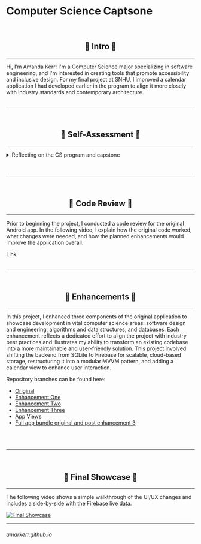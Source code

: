 # Computer Science Captsone
<br/>

<center><h2>🔹 Intro 🔹</h2></center>
<hr>
Hi, I’m Amanda Kerr! I'm a Computer Science major specializing in software engineering, and I'm interested in creating tools that promote accessibility and inclusive design. For my final project at SNHU, I improved a calendar application I had developed earlier in the program to align it more closely with industry standards and contemporary architecture.
<br/>
<br/>
<hr>
<br/>

<center><h2>🔹 Self-Assessment 🔹</h2></center>
<hr>
<details>
<summary>Reflecting on the CS program and capstone</summary>
<br/>
During the Computer Science program, I acquired both technical skills and a professional mindset essential for success in software development. Creating this ePortfolio allowed me to reflect on my journey, evolving from writing simple components to developing scalable, cloud-based applications that adhere to modern architectural patterns. This process also enabled me to critically evaluate my long-term aspirations: to create intuitive, inclusive, and well-designed software.
<br/>
<br/>
  
I acquired many of my skills through hands-on coursework, applying fundamental concepts to real-world scenarios. I gained significant experience in collaborative settings, especially during team projects that utilized version control, shared responsibilities, and peer code reviews. In these situations, I became proficient in using Git, effectively communicating changes, and contributing to a shared codebase. A notable instance was during the elective course, <a href="https://github.com/amarkerr/GAM305-BlueTeam">GAM-305</a>, where I guided a small team of developers in creating a short platformer video game. Besides leading the team, I dedicated much of my time to teaching them how to use Git and GitHub effectively and helping resolve several merge conflicts.
<br/>
<br/>

Effective communication has also been a consistent focus in my coursework. From documenting code and creating walkthrough videos to participating in class discussions, I have sharpened my ability to convey technical decisions clearly to diverse audiences. For instance, the code review video featured in this portfolio pushed me to present my work in a concise and accessible way, deepening my understanding and ability to explain the rationale behind my design choices. Additionally, collaborating with classmates on Discord has allowed me to forge connections and offer tutoring support to my peers.
<br/>
<br/>

From a technical standpoint, I've enhanced my understanding of data structures and algorithms through projects that emphasized performance considerations. For instance, my work in <a href="https://github.com/amarkerr/CS300-BinaryTree">CS-300</a> necessitated a clear grasp of various data structures to identify the most suitable one for a small project, which I then built. Additionally, my knowledge in software engineering and database management has grown considerably. This growth is evident when comparing one of my initial projects in <a href="https://github.com/amarkerr/IT140-Game">IT-140</a>, where I utilized basic console output and a simple Python dictionary, to my project in <a href="https://github.com/amarkerr/CS340-ClientServerDev">CS-340</a>, where I engaged with a NoSQL database and developed a web application that allowed users to search the database effortlessly.
<br/>
<br/>

Security has increasingly influenced my approach to software development. In this project, I substituted insecure login methods with Firebase Fireauth. Reviewing my repository history reveals that my development practices did not always prioritize security. This shifted significantly after taking CS-305. Even in light-hearted personal projects like my <a href="https://github.com/amarkerr/ReplyBot">Discord bot</a>, which posts a GIF when users employ a specific word, my code utilizes a hidden token for secure operation rather than being hardcoded into the script.
<br/>
<br/>

All these skills come together in the project presented here. Rather than submitting multiple artifacts, I concentrated on enhancing a single Android application in three key areas: software design and architecture, algorithms and data handling, and database integration. Each enhancement addresses a fundamental aspect of computer science while improving the app's core features, resulting in a refined final product. This approach allowed me to demonstrate my technical versatility and ability to iteratively improve a project, emphasizing long-term maintainability and user experience.
<br/>
<br/>

Looking forward, I hope to pursue roles that enable me to create tools that prioritize accessibility and usability. This capstone experience has boosted my confidence in my abilities, highlighted the importance of thoughtful design, and enhanced my understanding of how to contribute meaningfully to a development team. I am eager to continue my growth as a developer and apply these skills in a professional environment.
</details>
<br/>
<br/>
<hr>
<br/>

<center><h2>🔹 Code Review 🔹</h2></center>
<hr>
Prior to beginning the project, I conducted a code review for the original Android app. In the following video, I explain how the original code worked, what changes were needed, and how the planned enhancements would improve the application overall.
<br/>

Link
<br/>
<br/>
<hr>
<br/>

<center><h2>🔹 Enhancements 🔹</h2></center>
<hr>
In this project, I enhanced three components of the original application to showcase development in vital computer science areas: software design and engineering, algorithms and data structures, and databases. Each enhancement reflects a dedicated effort to align the project with industry best practices and illustrates my ability to transform an existing codebase into a more maintainable and user-friendly solution. This project involved shifting the backend from SQLite to Firebase for scalable, cloud-based storage, restructuring it into a modular MVVM pattern, and adding a calendar view to enhance user interaction.
<br/>

Repository branches can be found here:
- [Original](https://github.com/amarkerr/amarkerr.github.io/tree/Original "Original")
- [Enhancement One](https://github.com/amarkerr/amarkerr.github.io/tree/Enhancement-1 "Enhancement One")
- [Enhancement Two](https://github.com/amarkerr/amarkerr.github.io/tree/Enhancement-2 "Enhancement Two")
- [Enhancement Three](https://github.com/amarkerr/amarkerr.github.io/tree/Enhancement-3 "Enhancement Three")
- [App Views](https://github.com/amarkerr/amarkerr.github.io/tree/Assets "Screenshots of the working app")
- [Full app bundle original and post enhancement 3](https://github.com/amarkerr/CS499Capstone "Full app")
<br/>
<br/>
<hr>
<br/>

<center><h2>🔹 Final Showcase 🔹</h2></center>
<hr>
The following video shows a simple walkthrough of the UI/UX changes and includes a side-by-side with the Firebase live data.
<br/>

[![Final Showcase](https://img.youtube.com/vi/a027BTkAzKo/maxresdefault.jpg)](https://www.youtube.com/watch?v=a027BTkAzKo)

___
###### amarkerr.github.io
